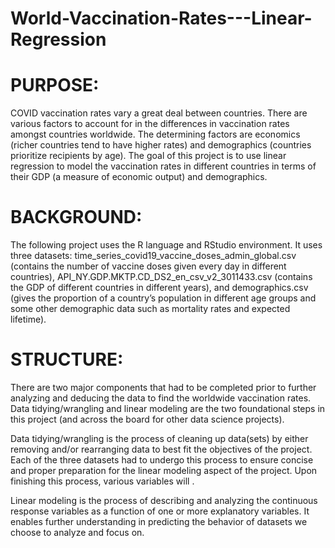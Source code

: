 # World-Vaccination-Rates---Linear-Regression

# PURPOSE:
COVID vaccination rates vary a great deal between countries. There are various factors to account for in the differences in vaccination rates amongst countries worldwide. The determining factors are economics (richer countries tend to have higher rates) and demographics (countries prioritize recipients by age). The goal of this project is to use linear regression to model the vaccination rates in different countries in terms of their GDP (a measure of economic output) and demographics.

# BACKGROUND:
The following project uses the R language and RStudio environment. It uses three datasets: time_series_covid19_vaccine_doses_admin_global.csv (contains the number of vaccine doses given every day in different countries), API_NY.GDP.MKTP.CD_DS2_en_csv_v2_3011433.csv (contains the GDP of different countries in different years), and demographics.csv (gives the proportion of a country’s population in different age groups and some other demographic data such as mortality rates and expected lifetime). 

# STRUCTURE:
There are two major components that had to be completed prior to further analyzing and deducing the data to find the worldwide vaccination rates. Data tidying/wrangling and linear modeling are the two foundational steps in this project (and across the board for other data science projects). 

Data tidying/wrangling is the process of cleaning up data(sets) by either removing and/or rearranging data to best fit the objectives of the project. Each of the three datasets had to undergo this process to ensure concise and proper preparation for the linear modeling aspect of the project. Upon finishing this process, various variables will .

Linear modeling is the process of describing and analyzing the continuous response variables as a function of one or more explanatory variables. It enables further understanding in predicting the behavior of datasets we choose to analyze and focus on.

